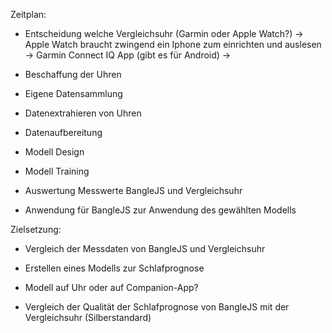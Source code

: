 Zeitplan:


- Entscheidung welche Vergleichsuhr (Garmin oder Apple Watch?)
	-> Apple Watch braucht zwingend ein Iphone zum einrichten und auslesen
	-> Garmin Connect IQ App (gibt es für Android)
	-> 


- Beschaffung der Uhren
- Eigene Datensammlung
- Datenextrahieren von Uhren
- Datenaufbereitung
- Modell Design
- Modell Training
- Auswertung Messwerte BangleJS und Vergleichsuhr
- Anwendung für BangleJS zur Anwendung des gewählten Modells



Zielsetzung:
- Vergleich der Messdaten von BangleJS und Vergleichsuhr
- Erstellen eines Modells zur Schlafprognose

- Modell auf Uhr oder auf Companion-App?

- Vergleich der Qualität der Schlafprognose von BangleJS mit der Vergleichsuhr (Silberstandard)

